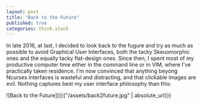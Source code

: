 ```yaml
---
layout: post
title: "Back to the Future"
published: true
categories: think.stack
---
```


In late 2016, at last, I decided to look back to the fugure and try as much as possible to avoid Graphical User Interfaces, both the tacky Skeuomorphic ones and the equally tacky flat-design ones. Since then, I spent most of my productive computer time either in the command line or in VIM, where I've practically taken residence. I'm now convinced that anything beyong Ncurses interfaces is wasteful and distracting, and that clickable images are evil. Nothing captures best my user interface philosophy than this:

![Back to the Future]]({{"/assets/back2future.jpg" | absolute_url}})
